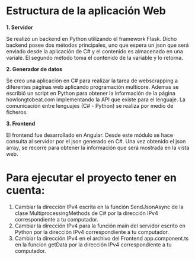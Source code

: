 # Estructura de la aplicación Web

**1. Servidor**

Se realizó un backend en Python utilizando el framework Flask. Dicho backend posee dos métodos principales, uno que espera un json que será enviado desde la aplicación de C# y el contenido es almacenado en una variale. El segundo método toma el contenido de la variable y lo retorna.

**2. Generador de datos**

Se creo una aplicación en C# para realizar la tarea de webscrapping a diferentes páginas web aplicando programación multicore. Ademas se escribió un script en Python para obtener la información de la página howlongtobeat.com implementando la API que existe para el lenguaje. La comunicación entre lenguajes (C# - Python) se realiza por medio de ficheros.

**3. Frontend**

El frontend fue desarrollado en Angular. Desde este módulo se hace consulta al servidor por el json generado en C#. Una vez obtenido el json array, se recorre para obtener la información que será mostrada en la vista web.

# Para ejecutar el proyecto tener en cuenta:

1. Cambiar la dirección IPv4 escrita en la función SendJsonAsync de la clase MultiprocessingMethods de C# por la dirección IPv4 correspondiente a tu computador.
2. Cambiar la dirección IPv4 para la función main del servidor escrito en Python por la dirección IPv4 correspondiente a tu computador.
3. Cambiar la dirección IPv4 en el archivo del Frontend app.component.ts en la funcion getData por la dirección IPv4 correspondiente a tu computador.
